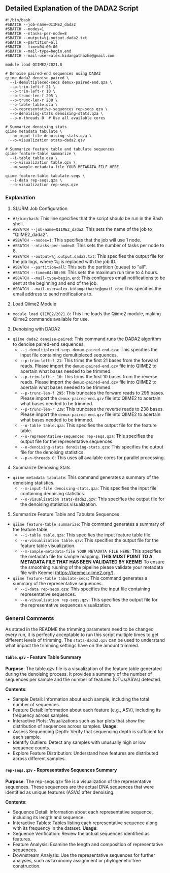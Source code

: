 ## Detailed Explanation of the DADA2 Script

    #!/bin/bash
    #SBATCH --job-name=QIIME2_dada2
    #SBATCH --nodes=1
    #SBATCH --ntasks-per-node=8
    #SBATCH --output=%j.output.dada2.txt
    #SBATCH --partition=all
    #SBATCH --time=04:00:00
    #SBATCH --mail-type=begin,end
    #SBATCH --mail-user=alex.kidangathazhe@gmail.com
    
    module load QIIME2/2021.8
    
    # Denoise paired-end sequences using DADA2
    qiime dada2 denoise-paired \
      --i-demultiplexed-seqs demux-paired-end.qza \
      --p-trim-left-f 21 \
      --p-trim-left-r 10 \
      --p-trunc-len-f 295 \
      --p-trunc-len-r 238 \
      --o-table table.qza \
      --o-representative-sequences rep-seqs.qza \
      --o-denoising-stats denoising-stats.qza \
      --p-n-threads 0  # Use all available cores
    
    # Summarize denoising stats
    qiime metadata tabulate \
      --m-input-file denoising-stats.qza \
      --o-visualization stats-dada2.qzv
    
    # Summarize feature table and tabulate sequences
    qiime feature-table summarize \
      --i-table table.qza \
      --o-visualization table.qzv \
      --m-sample-metadata-file YOUR METADATA FILE HERE
    
    qiime feature-table tabulate-seqs \
      --i-data rep-seqs.qza \
      --o-visualization rep-seqs.qzv
### Explanation
1. SLURM Job Configuration
* `#!/bin/bash`: This line specifies that the script should be run in the Bash shell.
* `#SBATCH --job-name=QIIME2_dada2`: This sets the name of the job to "QIIME2_dada2".
* `#SBATCH --nodes=1`: This specifies that the job will use 1 node.
* `#SBATCH --ntasks-per-node=8`: This sets the number of tasks per node to 8.
* `#SBATCH --output=%j.output.dada2.txt`: This specifies the output file for the job logs, where %j is replaced with the job ID.
* `#SBATCH --partition=all`: This sets the partition (queue) to "all".
* `#SBATCH --time=04:00:00`: This sets the maximum run time to 4 hours.
* `#SBATCH --mail-type=begin,end`: This configures email notifications to be sent at the beginning and end of the job.
* `#SBATCH --mail-user=alex.kidangathazhe@gmail.com`: This specifies the email address to send notifications to.
2. Load Qiime2 Module
* `module load QIIME2/2021.8`: This line loads the Qiime2 module, making Qiime2 commands available for use.
3. Denoising with DADA2
* `qiime dada2 denoise-paired`: This command runs the DADA2 algorithm to denoise paired-end sequences.
  * `--i-demultiplexed-seqs demux-paired-end.qza`: This specifies the input file containing demultiplexed sequences.
  * `--p-trim-left-f 21`: This trims the first 21 bases from the forward reads. Please import the `demux-paired-end.qzv` file into QIIME2 to acertain what bases needed to be trimmed. 
  * `--p-trim-left-r 10`: This trims the first 10 bases from the reverse reads. Please import the `demux-paired-end.qzv` file into QIIME2 to acertain what bases needed to be trimmed.
  * `--p-trunc-len-f 295`: This truncates the forward reads to 295 bases. Please import the `demux-paired-end.qzv` file into QIIME2 to acertain what bases needed to be trimmed.
  * `--p-trunc-len-r 238`: This truncates the reverse reads to 238 bases. Please import the `demux-paired-end.qzv` file into QIIME2 to acertain what bases needed to be trimmed.
  * `--o-table table.qza`: This specifies the output file for the feature table.
  * `--o-representative-sequences rep-seqs.qza`: This specifies the output file for the representative sequences.
  * `--o-denoising-stats denoising-stats.qza`: This specifies the output file for the denoising statistics.
  * `--p-n-threads 0`: This uses all available cores for parallel processing.
4. Summarize Denoising Stats
* `qiime metadata tabulate`: This command generates a summary of the denoising statistics.
  * `--m-input-file denoising-stats.qza`: This specifies the input file containing denoising statistics.
  * `--o-visualization stats-dada2.qzv`: This specifies the output file for the denoising statistics visualization.
5. Summarize Feature Table and Tabulate Sequences
* `qiime feature-table summarize`: This command generates a summary of the feature table.
  * `--i-table table.qza`: This specifies the input feature table file.
  * `--o-visualization table.qzv`: This specifies the output file for the feature table visualization.
  * `--m-sample-metadata-file YOUR METADATA FILE HERE`: This specifies the metadata file for sample mapping. **THIS MUST POINT TO A METADATA FILE THAT HAS BEEN VALIDATED BY KEEMEI** To ensure the smoothing ruuning of the pipeline please validate your metadata file with Keemei (https://keemei.qiime2.org/).
* `qiime feature-table tabulate-seqs`: This command generates a summary of the representative sequences.
  * `--i-data rep-seqs.qza`: This specifies the input file containing representative sequences.
  * `--o-visualization rep-seqs.qzv`: This specifies the output file for the representative sequences visualization.
### General Comments
As stated in the README the trimming parameters need to be changed every run, it is perfectly acceptable to run this script multiple times to get different levels of trimming. The `stats-dada2.qzv` can be used to understand what impact the trimming settings have on the amount trimmed. 
#### `table.qzv` - Feature Table Summary
**Purpose**: The table.qzv file is a visualization of the feature table generated during the denoising process. It provides a summary of the number of sequences per sample and the number of features (OTUs/ASVs) detected.

**Contents**:
* Sample Detail: Information about each sample, including the total number of sequences.
* Feature Detail: Information about each feature (e.g., ASV), including its frequency across samples.
* Interactive Plots: Visualizations such as bar plots that show the distribution of sequences across samples.
**Usage**:
* Assess Sequencing Depth: Verify that sequencing depth is sufficient for each sample.
* Identify Outliers: Detect any samples with unusually high or low sequence counts.
* Explore Feature Distribution: Understand how features are distributed across different samples.
#### `rep-seqs.qzv` - Representative Sequences Summary
**Purpose**: The rep-seqs.qzv file is a visualization of the representative sequences. These sequences are the actual DNA sequences that were identified as unique features (ASVs) after denoising.

**Contents**:
* Sequence Detail: Information about each representative sequence, including its length and sequence.
* Interactive Tables: Tables listing each representative sequence along with its frequency in the dataset.
**Usage**:
* Sequence Verification: Review the actual sequences identified as features.
* Feature Analysis: Examine the length and composition of representative sequences.
* Downstream Analysis: Use the representative sequences for further analyses, such as taxonomy assignment or phylogenetic tree construction.
